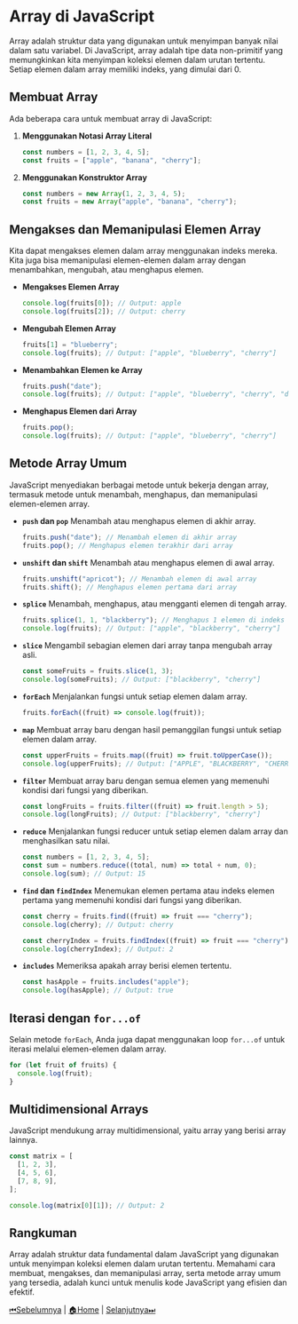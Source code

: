 # Array di JavaScript

Array adalah struktur data yang digunakan untuk menyimpan banyak nilai dalam satu variabel. Di JavaScript, array adalah tipe data non-primitif yang memungkinkan kita menyimpan koleksi elemen dalam urutan tertentu. Setiap elemen dalam array memiliki indeks, yang dimulai dari 0.

## Membuat Array

Ada beberapa cara untuk membuat array di JavaScript:

1. **Menggunakan Notasi Array Literal**

   ```javascript
   const numbers = [1, 2, 3, 4, 5];
   const fruits = ["apple", "banana", "cherry"];
   ```

2. **Menggunakan Konstruktor Array**
   ```javascript
   const numbers = new Array(1, 2, 3, 4, 5);
   const fruits = new Array("apple", "banana", "cherry");
   ```

## Mengakses dan Memanipulasi Elemen Array

Kita dapat mengakses elemen dalam array menggunakan indeks mereka. Kita juga bisa memanipulasi elemen-elemen dalam array dengan menambahkan, mengubah, atau menghapus elemen.

- **Mengakses Elemen Array**

  ```javascript
  console.log(fruits[0]); // Output: apple
  console.log(fruits[2]); // Output: cherry
  ```

- **Mengubah Elemen Array**

  ```javascript
  fruits[1] = "blueberry";
  console.log(fruits); // Output: ["apple", "blueberry", "cherry"]
  ```

- **Menambahkan Elemen ke Array**

  ```javascript
  fruits.push("date");
  console.log(fruits); // Output: ["apple", "blueberry", "cherry", "date"]
  ```

- **Menghapus Elemen dari Array**
  ```javascript
  fruits.pop();
  console.log(fruits); // Output: ["apple", "blueberry", "cherry"]
  ```

## Metode Array Umum

JavaScript menyediakan berbagai metode untuk bekerja dengan array, termasuk metode untuk menambah, menghapus, dan memanipulasi elemen-elemen array.

- **`push` dan `pop`**
  Menambah atau menghapus elemen di akhir array.

  ```javascript
  fruits.push("date"); // Menambah elemen di akhir array
  fruits.pop(); // Menghapus elemen terakhir dari array
  ```

- **`unshift` dan `shift`**
  Menambah atau menghapus elemen di awal array.

  ```javascript
  fruits.unshift("apricot"); // Menambah elemen di awal array
  fruits.shift(); // Menghapus elemen pertama dari array
  ```

- **`splice`**
  Menambah, menghapus, atau mengganti elemen di tengah array.

  ```javascript
  fruits.splice(1, 1, "blackberry"); // Menghapus 1 elemen di indeks 1 dan menambah "blackberry"
  console.log(fruits); // Output: ["apple", "blackberry", "cherry"]
  ```

- **`slice`**
  Mengambil sebagian elemen dari array tanpa mengubah array asli.

  ```javascript
  const someFruits = fruits.slice(1, 3);
  console.log(someFruits); // Output: ["blackberry", "cherry"]
  ```

- **`forEach`**
  Menjalankan fungsi untuk setiap elemen dalam array.

  ```javascript
  fruits.forEach((fruit) => console.log(fruit));
  ```

- **`map`**
  Membuat array baru dengan hasil pemanggilan fungsi untuk setiap elemen dalam array.

  ```javascript
  const upperFruits = fruits.map((fruit) => fruit.toUpperCase());
  console.log(upperFruits); // Output: ["APPLE", "BLACKBERRY", "CHERRY"]
  ```

- **`filter`**
  Membuat array baru dengan semua elemen yang memenuhi kondisi dari fungsi yang diberikan.

  ```javascript
  const longFruits = fruits.filter((fruit) => fruit.length > 5);
  console.log(longFruits); // Output: ["blackberry", "cherry"]
  ```

- **`reduce`**
  Menjalankan fungsi reducer untuk setiap elemen dalam array dan menghasilkan satu nilai.

  ```javascript
  const numbers = [1, 2, 3, 4, 5];
  const sum = numbers.reduce((total, num) => total + num, 0);
  console.log(sum); // Output: 15
  ```

- **`find` dan `findIndex`**
  Menemukan elemen pertama atau indeks elemen pertama yang memenuhi kondisi dari fungsi yang diberikan.

  ```javascript
  const cherry = fruits.find((fruit) => fruit === "cherry");
  console.log(cherry); // Output: cherry

  const cherryIndex = fruits.findIndex((fruit) => fruit === "cherry");
  console.log(cherryIndex); // Output: 2
  ```

- **`includes`**
  Memeriksa apakah array berisi elemen tertentu.
  ```javascript
  const hasApple = fruits.includes("apple");
  console.log(hasApple); // Output: true
  ```

## Iterasi dengan `for...of`

Selain metode `forEach`, Anda juga dapat menggunakan loop `for...of` untuk iterasi melalui elemen-elemen dalam array.

```javascript
for (let fruit of fruits) {
  console.log(fruit);
}
```

## Multidimensional Arrays

JavaScript mendukung array multidimensional, yaitu array yang berisi array lainnya.

```javascript
const matrix = [
  [1, 2, 3],
  [4, 5, 6],
  [7, 8, 9],
];

console.log(matrix[0][1]); // Output: 2
```

## Rangkuman

Array adalah struktur data fundamental dalam JavaScript yang digunakan untuk menyimpan koleksi elemen dalam urutan tertentu. Memahami cara membuat, mengakses, dan memanipulasi array, serta metode array umum yang tersedia, adalah kunci untuk menulis kode JavaScript yang efisien dan efektif.

[⏮Sebelumnya](../object/README.md) | [🏠Home](../README.md) | [Selanjutnya⏭](../function/README.md)
